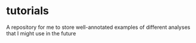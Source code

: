 # tutorials
A repository for me to store well-annotated examples of different analyses that I might use in the future
